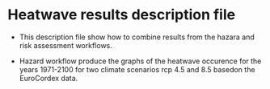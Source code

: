 # Heatwave results description file
- This description file show how to combine results from the hazara and risk assessment workflows.

- Hazard workflow produce the graphs of the heatwave occurence for the years 1971-2100 for two climate scenarios rcp 4.5 and 8.5 basedon the EuroCordex data.
  
  
